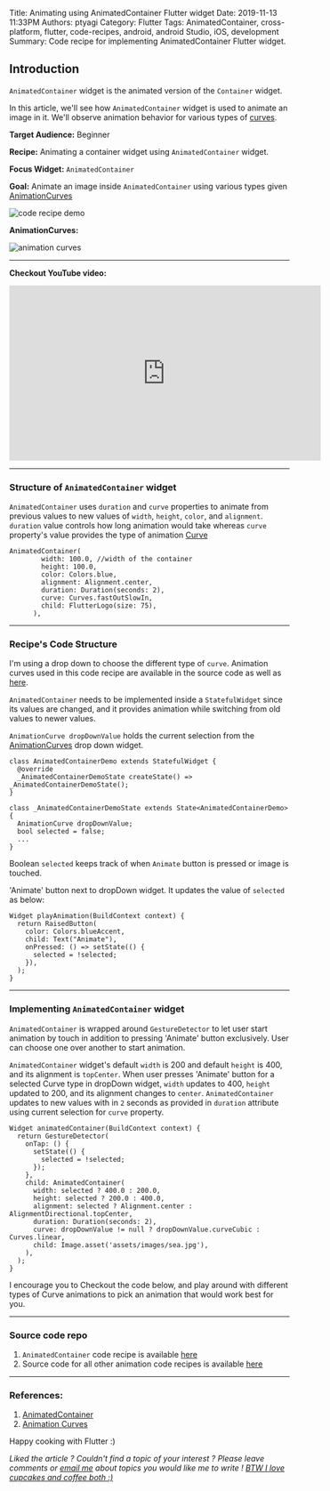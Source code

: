 Title: Animating using AnimatedContainer Flutter widget
Date: 2019-11-13 11:33PM
Authors: ptyagi
Category: Flutter
Tags: AnimatedContainer, cross-platform, flutter, code-recipes, android, android Studio, iOS, development
Summary: Code recipe for implementing AnimatedContainer Flutter widget.  


## Introduction

`AnimatedContainer` widget is the animated version of the `Container` widget.

In this article, we'll see how `AnimatedContainer` widget is used to animate an image in it. We'll observe animation behavior for various types of [curves](https://api.flutter.dev/flutter/animation/Curves-class.html).

**Target Audience:** Beginner

**Recipe:** Animating a container widget using `AnimatedContainer` widget.

**Focus Widget:** `AnimatedContainer`

**Goal:** Animate an image inside `AnimatedContainer` using various types given [AnimationCurves](https://gist.github.com/ptyagicodecamp/92f7ab72466b65a82da2c44f1c2fc262)


![code recipe demo]({attach}../../images/flutter/anim_container_1.jpg)


**AnimationCurves:**

![animation curves]({attach}../../images/flutter/anim_curves.jpg)

---

**Checkout YouTube video:**

<iframe width="560" height="315" src="https://www.youtube.com/embed/0NVLyjtWJqc" frameborder="0" allow="accelerometer; autoplay; encrypted-media; gyroscope; picture-in-picture" allowfullscreen></iframe>

---

### Structure of `AnimatedContainer` widget

`AnimatedContainer` uses `duration` and `curve` properties to animate from previous values to new values of `width`, `height`, `color`, and `alignment`. `duration` value controls how long animation would take whereas `curve` property's value provides the type of animation [Curve](https://api.flutter.dev/flutter/animation/Curves-class.html)

```
AnimatedContainer(
        width: 100.0, //width of the container
        height: 100.0,
        color: Colors.blue,
        alignment: Alignment.center,
        duration: Duration(seconds: 2),
        curve: Curves.fastOutSlowIn,
        child: FlutterLogo(size: 75),
      ),
```

---

### Recipe's Code Structure ###

I'm using a drop down to choose the different type of `curve`. Animation curves used in this code recipe are available in the source code as well as [here](https://gist.github.com/ptyagicodecamp/92f7ab72466b65a82da2c44f1c2fc262).

`AnimatedContainer` needs to be implemented inside a `StatefulWidget` since its values are changed, and it provides animation while switching from old values to newer values.

`AnimationCurve dropDownValue` holds the current selection from the [AnimationCurves](https://gist.github.com/ptyagicodecamp/92f7ab72466b65a82da2c44f1c2fc262) drop down widget.

```
class AnimatedContainerDemo extends StatefulWidget {
  @override
  _AnimatedContainerDemoState createState() => _AnimatedContainerDemoState();
}

class _AnimatedContainerDemoState extends State<AnimatedContainerDemo> {
  AnimationCurve dropDownValue;
  bool selected = false;
  ...
}  
```

Boolean `selected` keeps track of when `Animate` button is pressed or image is touched.

'Animate' button next to dropDown widget. It updates the value of `selected` as below:

```
Widget playAnimation(BuildContext context) {
  return RaisedButton(
    color: Colors.blueAccent,
    child: Text("Animate"),
    onPressed: () => setState(() {
      selected = !selected;
    }),
  );
}
```

---

### Implementing `AnimatedContainer` widget ###

`AnimatedContainer` is wrapped around `GestureDetector` to let user start animation by touch in addition to pressing 'Animate' button exclusively. User can choose one over another to start animation.

`AnimatedContainer` widget's default `width` is  200 and default `height` is 400, and its alignment is `topCenter`. When user presses 'Animate' button for a selected Curve type in dropDown widget, `width` updates to 400, `height` updated to 200, and its alignment changes to `center`. `AnimatedContainer` updates to new values with in `2` seconds as provided in `duration` attribute using current selection for `curve` property.

```
Widget animatedContainer(BuildContext context) {
  return GestureDetector(
    onTap: () {
      setState(() {
        selected = !selected;
      });
    },
    child: AnimatedContainer(
      width: selected ? 400.0 : 200.0,
      height: selected ? 200.0 : 400.0,
      alignment: selected ? Alignment.center : AlignmentDirectional.topCenter,
      duration: Duration(seconds: 2),
      curve: dropDownValue != null ? dropDownValue.curveCubic : Curves.linear,
      child: Image.asset('assets/images/sea.jpg'),
    ),
  );
}
```

I encourage you to Checkout the code below, and play around with different types of Curve animations to pick an animation that would work best for you.

---

### Source code repo ###

1. `AnimatedContainer` code recipe is available [here](https://github.com/ptyagicodecamp/flutter_cookbook/blob/animations/flutter_animations/flutter_animations/lib/animations/anim_container.dart)
2. Source code for all other animation code recipes is available [here](https://github.com/ptyagicodecamp/flutter_cookbook/tree/animations/flutter_animations/flutter_animations)

---

### References: ###

1. [AnimatedContainer](https://api.flutter.dev/flutter/widgets/AnimatedContainer-class.html)
2. [Animation Curves](https://api.flutter.dev/flutter/animation/Curves-class.html)


Happy cooking with Flutter :)

_Liked the article ?
Couldn't find a topic of your interest ? Please leave comments or [email me](mailto:ptyagicodecamp@gmail.com) about topics you would like me to write !
[BTW I love cupcakes and coffee both :)](https://www.paypal.me/pritya)_
